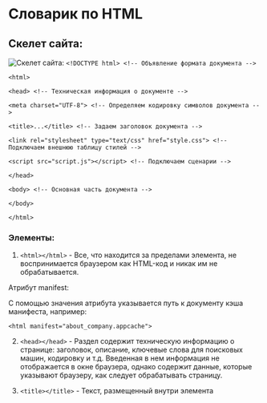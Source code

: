 # Словарик по HTML
## Скелет сайта:
![Cкелет сайта:](http://u4ilka.kcbux.ru/image/glav-001.jpg)
`<!DOCTYPE html> <!-- Объявление формата документа -->`

`<html>`

`<head> <!-- Техническая информация о документе -->`

`<meta charset="UTF-8"> <!-- Определяем кодировку символов документа -->`

`<title>...</title> <!-- Задаем заголовок документа -->`

`<link rel="stylesheet" type="text/css" href="style.css"> <!-- Подключаем внешнюю таблицу стилей -->`

`<script src="script.js"></script> <!-- Подключаем сценарии -->`

`</head>`

`<body> <!-- Основная часть документа -->`

`</body>`

`</html>`


### Элементы:

1. `<html></html>` - Все, что находится за пределами элемента, не воспринимается браузером как HTML-код и никак им не обрабатывается.

Атрибут manifest: 

С помощью значения атрибута указывается путь к документу кэша манифеста, например:

`<html manifest="about_company.appcache">`

2. `<head></head>` - Раздел содержит техническую информацию о странице: заголовок, описание, ключевые слова для поисковых машин, кодировку и т.д. Введенная в нем информация не отображается в окне браузера, однако содержит данные, которые указывают браузеру, как следует обрабатывать страницу.

3. `<title></title>` - Текст, размещенный внутри элемента <title>, отображается в строке заголовка веб-браузера. Длина заголовка должна быть не более 60 символов, чтобы полностью поместиться в заголовке. Текст заголовка должен содержать максимально полное описание содержимого веб-страницы.

4. `<meta>` - Необязательным элементом раздела <head> является элемент <meta>. С его помощью можно задать описание содержимого страницы и ключевые слова для поисковых машин, автора HTML-документа и прочие свойства метаданных. Элемент <head> может содержать несколько элементов <meta>, потому что в зависимости от используемых атрибутов они несут различную информацию.

`<meta name="description" content="Описание содержимого страницы">`

`<meta name="keywords" content="Ключевые слова через запятую">`

`charset` -	Указывает кодировку символов для текущего HTML-документа: `<meta charset="UTF-8">`

`content` - Содержит произвольный текст, который определяет значение, ассоциируемое с атрибутом `http-equiv` или `name`, в зависимости от их значения.

`http-equiv` - Контролирует действия браузера на данной веб-странице (эквивалент HTTP заголовков). При отображении страницы браузер будет следовать инструкциям, заданным в атрибуте:
`default-style` указывает предпочтительный стиль для использования на странице. Атрибут content должен содержать идентификатор элемента `<link>`, который ссылается на таблицу стилей CSS, или идентификатор элемента `<style>`, содержащего таблицу стилей.

`<refresh>` - указывает время в секундах до перезагрузки страницы или время до перенаправления на другую страницу, если в атрибуте content после указания времени идет строка `"url=адрес_страницы"`.
Автоматическая перезагрузка страницы через заданный промежуток времени, в данном примере, через 30 секунд:
`<meta http-equiv="refresh" content="30">`
Если необходимо сразу перебросить посетителя на другую страницу, то можно указать URL-адрес в параметре `url`:
`<meta http-equiv="refresh" content="0; url=http://mail.ru/">`

`name` - 	Ассоциируется со значением, содержащемся в атрибуте `content`. Не должен использоваться в случае, если для элемента уже заданы атрибуты `http-equiv`, `charset` или `itemprop`.

`cation-name` - указывает название веб-приложения, используемого на странице.

`author` - указывает имя автора документа в свободном формате.

`description` - определяет краткое описание к содержимому страницы, например:
`<meta name="description" content="Описание содержимого страницы">`

`generator` - указывает один из пакетов программного обеспечения, используемого для создания документа, например:
`<meta name="generator" content="WordPress 4.0">`

`keywords` - содержит список ключевых слов, разделенных запятыми, соответствующих содержимому страницы, например:
`<meta name="keywords" content="Ключевые слова через запятую">`
Также атрибут name может принимать следующие значения из расширенной спецификации, такие как `creator`, `googlebot`, `publisher`, `robots`, `slurp`, `viewport`, хотя ни одно из них еще не было официально принято.
